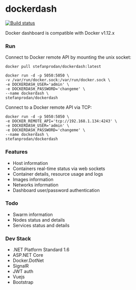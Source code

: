 # dockerdash

[![Build status](https://ci.appveyor.com/api/projects/status/q52dkb8di4578mh9?svg=true)](https://ci.appveyor.com/project/stefanprodan/dockerdash)


Docker dashboard is compatible with Docker v1.12.x

### Run

Connect to Docker remote API by mounting the unix socket:

```
docker pull stefanprodan/dockerdash:latest

docker run -d -p 5050:5050 \
-v /var/run/docker.sock:/var/run/docker.sock \
-e DOCKERDASH_USER='admin' \
-e DOCKERDASH_PASSWORD='changeme' \
--name dockerdash \
stefanprodan/dockerdash
```

Connect to a Docker remote API via TCP:

```
docker run -d -p 5050:5050 \
-e DOCKER_REMOTE_API='tcp://192.168.1.134:4243' \
-e DOCKERDASH_USER='admin' \
-e DOCKERDASH_PASSWORD='changeme' \
--name dockerdash \
stefanprodan/dockerdash
```

### Features

* Host information
* Containers real-time status via web sockets
* Container details, resource usage and logs
* Images information
* Networks information
* Dashboard user/password authentication

### Todo

* Swarm information
* Nodes status and details
* Services status and details

### Dev Stack

* .NET Platform Standard 1.6
* ASP.NET Core
* Docker.DotNet
* SignalR
* JWT auth
* Vuejs
* Bootstrap
